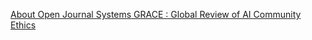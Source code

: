 [About Open Journal Systems   GRACE : Global Review of AI Community Ethics](https://qi.tc/qi/114970)
